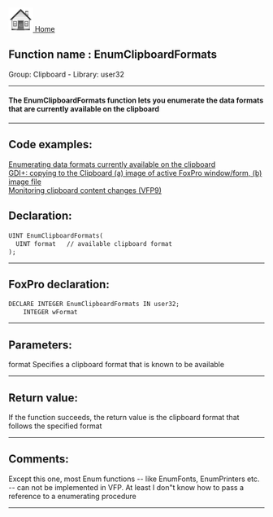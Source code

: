 [<img src="../../images/home.png"> Home ](https://github.com/VFPX/Win32API)  

## Function name : EnumClipboardFormats
Group: Clipboard - Library: user32    
***  


#### The EnumClipboardFormats function lets you enumerate the data formats that are currently available on the clipboard
***  


## Code examples:
[Enumerating data formats currently available on the clipboard](../../samples/sample_032.md)  
[GDI+: copying to the Clipboard (a) image of active FoxPro window/form, (b) image file](../../samples/sample_457.md)  
[Monitoring clipboard content changes (VFP9)](../../samples/sample_601.md)  

## Declaration:
```foxpro  
UINT EnumClipboardFormats(
  UINT format   // available clipboard format
);  
```  
***  


## FoxPro declaration:
```foxpro  
DECLARE INTEGER EnumClipboardFormats IN user32;
	INTEGER wFormat  
```  
***  


## Parameters:
format
Specifies a clipboard format that is known to be available  
***  


## Return value:
If the function succeeds, the return value is the clipboard format that follows the specified format  
***  


## Comments:
Except this one, most Enum functions -- like EnumFonts, EnumPrinters etc. -- can not be implemented in VFP. At least I don"t know how to pass a reference to a enumerating procedure  
  
***  

